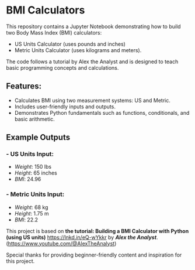 # BMI Calculators

This repository contains a Jupyter Notebook demonstrating how to build two Body Mass Index (BMI) calculators:

- US Units Calculator (uses pounds and inches)
- Metric Units Calculator (uses kilograms and meters).

The code follows a tutorial by Alex the Analyst and is designed to teach basic programming concepts and calculations.

## Features:

* Calculates BMI using two measurement systems: US and Metric.
* Includes user-friendly inputs and outputs.
* Demonstrates Python fundamentals such as functions, conditionals, and basic arithmetic.

## Example Outputs

### - US Units Input:

* *Weight*: 150 lbs
* *Height*: 65 inches
* *BMI*: 24.96

### - Metric Units Input:

* *Weight*: 68 kg
* *Height*: 1.75 m
* *BMI*: 22.2

This project is based on **the tutorial: Building a BMI Calculator with Python (using US units)** https://lnkd.in/eQ-wYkkr by **_Alex the Analyst_**. (https://www.youtube.com/@AlexTheAnalyst)

Special thanks for providing beginner-friendly content and inspiration for this project.

